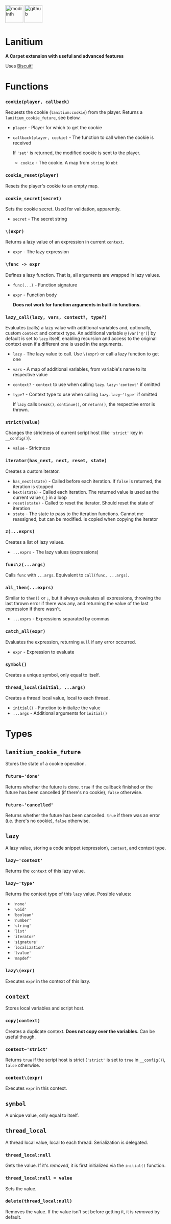 [<img alt="modrinth" height="56" src="https://cdn.jsdelivr.net/npm/@intergrav/devins-badges@3/assets/cozy/available/modrinth_vector.svg">](https://modrinth.com/lanitium)
[<img alt="github" height="56" src="https://cdn.jsdelivr.net/npm/@intergrav/devins-badges@3/assets/cozy/available/github_vector.svg">](https://github.com/iTutFadU/lanitium)

# Lanitium

**A Carpet extension with useful and advanced features**

Uses [Biscuit!](https://modrinth.com/mod/biscuit!)

# Functions

### `cookie(player, callback)`
Requests the cookie (`lanitium:cookie`) from the player. Returns a `lanitium_cookie_future`, see below.
- `player` - Player for which to get the cookie
- `callback(player, cookie)` - The function to call when the cookie is received
  
  If `'set'` is returned, the modified cookie is sent to the player.
  - `cookie` - The cookie. A map from `string` to `nbt`

### `cookie_reset(player)`
Resets the player's cookie to an empty map.

### `cookie_secret(secret)`
Sets the cookie secret. Used for validation, apparently.
- `secret` - The secret string

### `\(expr)`
Returns a lazy value of an expression in current `context`.
- `expr` - The lazy expression

### `\func -> expr`
Defines a lazy function. That is, all arguments are wrapped in lazy values.
- `func(...)` - Function signature
- `expr` - Function body

  **Does not work for function arguments in built-in functions.**

### `lazy_call(lazy, vars, context?, type?)`
Evaluates (calls) a lazy value with additional variables and, optionally, custom `context` and context type. An additional variable `@` (`var('@')`) by default is set to `lazy` itself, enabling recursion and access to the original context even if a different one is used in the arguments.
- `lazy` - The lazy value to call. Use `\(expr)` or call a lazy function to get one
- `vars` - A map of additional variables, from variable's name to its respective value
- `context?` - `context` to use when calling `lazy`. `lazy~'context'` if omitted
- `type?` - Context type to use when calling `lazy`. `lazy~'type'` if omitted

  If `lazy` calls `break()`, `continue()`, or `return()`, the respective error is thrown.

### `strict(value)`
Changes the strictness of current script host (like `'strict'` key in `__config()`).
- `value` - Strictness

### `iterator(has_next, next, reset, state)`
Creates a custom iterator.
- `has_next(state)` - Called before each iteration. If `false` is returned, the iteration is stopped
- `hext(state)` - Called each iteration. The returned value is used as the current value (`_`) in a loop
- `reset(state)` - Called to reset the iterator. Should reset the state of iteration
- `state` - The state to pass to the iteration functions. Cannot me reassigned, but can be modified. Is copied when copying the iterator

### `z(...exprs)`
Creates a list of lazy values.
- `...exprs` - The lazy values (expressions)

### `func\z(...args)`
Calls `func` with `...args`. Equivalent to `call(func, ...args)`.

### `all_then(...exprs)`
Similar to `then()` or `;`, but it always evaluates all expressions, throwing the last thrown error if there was any, and returning the value of the last expression if there wasn't.
- `...exprs` - Expressions separated by commas

### `catch_all(expr)`
Evaluates the expression, returning `null` if any error occurred.
- `expr` - Expression to evaluate

### `symbol()`
Creates a unique symbol, only equal to itself.

### `thread_local(initial, ...args)`
Creates a thread local value, local to each thread.
- `initial()` - Function to initialize the value
- `...args` - Additional arguments for `initial()`

# Types

## `lanitium_cookie_future`
Stores the state of a cookie operation.

### `future~'done'`
Returns whether the future is done. `true` if the callback finished or the future has been cancelled (if there's no cookie), `false` otherwise.

### `future~'cancelled'`
Returns whether the future has been cancelled. `true` if there was an error (i.e. there's no cookie), `false` otherwise.

## `lazy`
A lazy value, storing a code snippet (expression), `context`, and context type.

### `lazy~'context'`
Returns the `context` of this lazy value.

### `lazy~'type'`
Returns the context type of this `lazy` value. Possible values:
- `'none'`
- `'void'`
- `'boolean'`
- `'number'`
- `'string'`
- `'list'`
- `'iterator'`
- `'signature'`
- `'localization'`
- `'lvalue'`
- `'mapdef'`

### `lazy\(expr)`
Executes `expr` in the context of this lazy.

## `context`
Stores local variables and script host.

### `copy(context)`
Creates a duplicate context. **Does not copy over the variables.** Can be useful though.

### `context~'strict'`
Returns `true` if the script host is strict (`'strict'` is set to `true` in `__config()`), `false` otherwise.

### `context\(expr)`
Executes `expr` in this context.

## `symbol`
A unique value, only equal to itself.

## `thread_local`
A thread local value, local to each thread. Serialization is delegated.

### `thread_local:null`
Gets the value. If it's _removed_, it is first initialized via the `initial()` function.

### `thread_local:null = value`
Sets the value.

### `delete(thread_local:null)`
Removes the value. If the value isn't set before getting it, it is _removed_ by default.

